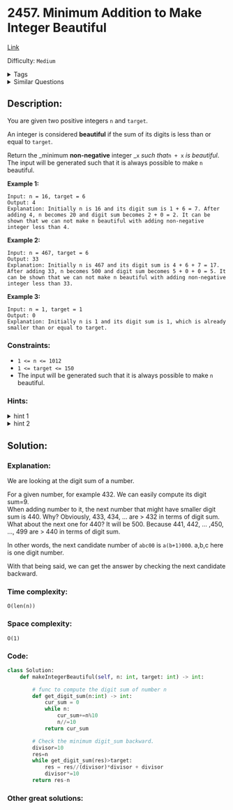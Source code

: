 # 2457. Minimum Addition to Make Integer Beautiful
[Link](https://leetcode.com/problems/minimum-addition-to-make-integer-beautiful/)

Difficulty: `Medium`

<details>
<summary> Tags</summary>

`Math`, `Greedy`
</details>

<details>
<summary> Similar Questions</summary>

[Happy Number](https://leetcode.com/problems/happy-number/)	`Easy`


</details>

## Description:  
You are given two positive integers `n` and `target`.

An integer is considered **beautiful** if the sum of its digits is less than
or equal to `target`.

Return the _minimum **non-negative** integer _`x` _such that_`n + x` _is
beautiful_. The input will be generated such that it is always possible to
make `n` beautiful.



**Example 1:**

    
    
    Input: n = 16, target = 6
    Output: 4
    Explanation: Initially n is 16 and its digit sum is 1 + 6 = 7. After adding 4, n becomes 20 and digit sum becomes 2 + 0 = 2. It can be shown that we can not make n beautiful with adding non-negative integer less than 4.
    

**Example 2:**

    
    
    Input: n = 467, target = 6
    Output: 33
    Explanation: Initially n is 467 and its digit sum is 4 + 6 + 7 = 17. After adding 33, n becomes 500 and digit sum becomes 5 + 0 + 0 = 5. It can be shown that we can not make n beautiful with adding non-negative integer less than 33.
    

**Example 3:**

    
    
    Input: n = 1, target = 1
    Output: 0
    Explanation: Initially n is 1 and its digit sum is 1, which is already smaller than or equal to target.
    



### Constraints:

  * `1 <= n <= 1012`
  * `1 <= target <= 150`
  * The input will be generated such that it is always possible to make `n` beautiful.

### Hints:
<details>
<summary> hint 1</summary>

Think about each digit independently.


</details>
<details>
<summary> hint 2</summary>

Turn the rightmost non-zero digit to zero until the digit sum is greater than
target.


</details>


## Solution:  


### Explanation:  
We are looking at the digit sum of a number.  

For a given number, for example 432. We can easily compute its digit sum=9.  
When adding number to it, the next number that might have smaller digit sum is 440.
Why? Obviously, 433, 434, ... are > 432 in terms of digit sum.  
What about the next one for 440? It will be 500. Because 441, 442, ... ,450, ..., 499 are > 440 in terms of digit sum.  

In other words, the next candidate number of `abc00` is `a(b+1)000`. a,b,c here is one digit number.  

With that being said, we can get the answer by checking the next candidate backward.

### Time complexity:  
`O(len(n))`  


### Space complexity:  
`O(1)`  


### Code:  
```python
class Solution:
    def makeIntegerBeautiful(self, n: int, target: int) -> int:

        # func to compute the digit sum of number n
        def get_digit_sum(n:int) -> int:
            cur_sum = 0
            while n:
                cur_sum+=n%10
                n//=10
            return cur_sum

        # Check the minimum digit_sum backward.
        divisor=10
        res=n
        while get_digit_sum(res)>target:
            res = res//(divisor)*divisor + divisor
            divisor*=10
        return res-n
```


### Other great solutions:

